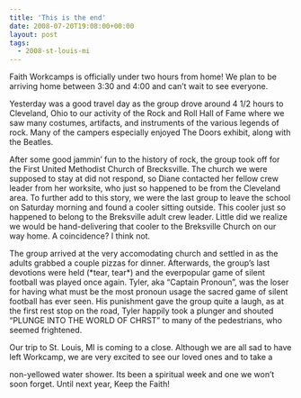 ```yaml
---
title: 'This is the end'
date: 2008-07-20T19:08:00+00:00
layout: post
tags:
  - 2008-st-louis-mi
---
```

Faith Workcamps is officially under two hours from home! We plan to be arriving home between 3:30 and 4:00 and can&#8217;t wait to see everyone.

Yesterday was a good travel day as the group drove around 4 1/2 hours to Cleveland, Ohio to our activity of the Rock and Roll Hall of Fame where we saw many costumes, artifacts, and instruments of the various legends of rock. Many of the campers especially enjoyed The Doors exhibit, along with the Beatles.

After some good jammin&#8217; fun to the history of rock, the group took off for the First United Methodist Church of Brecksville. The church we were supposed to stay at did not respond, so Diane contacted her fellow crew leader from her worksite, who just so happened to be from the Cleveland area. To further add to this story, we were the last group to leave the school on Saturday morning and found a cooler sitting outside. This cooler just so happened to belong to the Breksville adult crew leader. Little did we realize we would be hand-delivering that cooler to the Breksville Church on our way home. A coincidence? I think not.

The group arrived at the very accomodating church and settled in as the adults grabbed a couple pizzas for dinner. Afterwards, the group&#8217;s last devotions were held (\*tear, tear\*) and the everpopular game of silent football was played once again. Tyler, aka &#8220;Captain Pronoun&#8221;, was the loser for having what must be the most pronoun usage the sacred game of silent football has ever seen. His punishment gave the group quite a laugh, as at the first rest stop on the road, Tyler happily took a plunger and shouted &#8220;PLUNGE INTO THE WORLD OF CHRST&#8221; to many of the pedestrians, who seemed frightened.

Our trip to St. Louis, MI is coming to a close. Although we are all sad to have left Workcamp, we are very excited to see our loved ones and to take a

non-yellowed water shower. Its been a spiritual week and one we won&#8217;t soon forget. Until next year, Keep the Faith!